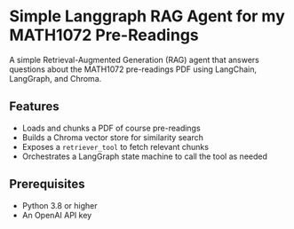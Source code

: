 <!-- README.md -->
# Simple Langgraph RAG Agent for my MATH1072 Pre-Readings

A simple Retrieval-Augmented Generation (RAG) agent that answers questions about the MATH1072 pre-readings PDF using LangChain, LangGraph, and Chroma.

## Features
- Loads and chunks a PDF of course pre-readings  
- Builds a Chroma vector store for similarity search  
- Exposes a `retriever_tool` to fetch relevant chunks  
- Orchestrates a LangGraph state machine to call the tool as needed  

## Prerequisites
- Python 3.8 or higher 
- An OpenAI API key
